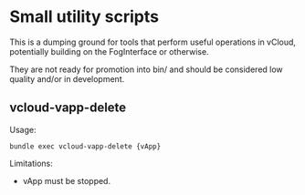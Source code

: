 Small utility scripts 
====

This is a dumping ground for tools that perform useful operations in vCloud,
potentially building on the FogInterface or otherwise.

They are not ready for promotion into bin/ and should be considered low
quality and/or in development.

vcloud-vapp-delete
----

Usage:

	bundle exec vcloud-vapp-delete {vApp}

Limitations:

* vApp must be stopped.
